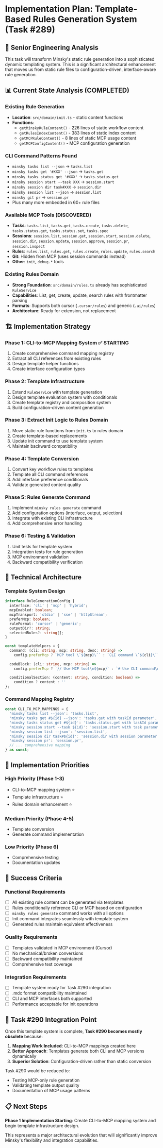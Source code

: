 # Implementation Plan: Template-Based Rules Generation System (Task #289)

## 🎯 Senior Engineering Analysis

This task will transform Minsky's static rule generation into a sophisticated dynamic templating system. This is a significant architectural enhancement that moves us from static rule files to configuration-driven, interface-aware rule generation.

## 📊 Current State Analysis (COMPLETED)

### Existing Rule Generation
- **Location**: `src/domain/init.ts` - static content functions
- **Functions**: 
  - `getMinskyRuleContent()` - 226 lines of static workflow content
  - `getRulesIndexContent()` - 383 lines of static index content  
  - `getMCPRuleContent()` - 8 lines of static MCP usage content
  - `getMCPConfigContent()` - MCP configuration generation

### CLI Command Patterns Found
- `minsky tasks list --json` → `tasks.list`
- `minsky tasks get '#XXX' --json` → `tasks.get`
- `minsky tasks status get '#XXX'` → `tasks.status.get`
- `minsky session start --task XXX` → `session.start`
- `minsky session dir task#XXX` → `session.dir`
- `minsky session list --json` → `session.list`
- `minsky git pr` → `session.pr`
- Plus many more embedded in 60+ rule files

### Available MCP Tools (DISCOVERED)
- **Tasks**: `tasks.list`, `tasks.get`, `tasks.create`, `tasks.delete`, `tasks.status.get`, `tasks.status.set`, `tasks.spec`
- **Sessions**: `session.list`, `session.get`, `session.start`, `session.delete`, `session.dir`, `session.update`, `session.approve`, `session.pr`, `session.inspect`
- **Rules**: `rules.list`, `rules.get`, `rules.create`, `rules.update`, `rules.search`
- **Git**: Hidden from MCP (uses session commands instead)
- **Other**: `init`, `debug.*` tools

### Existing Rules Domain
- **Strong Foundation**: `src/domain/rules.ts` already has sophisticated `RuleService`
- **Capabilities**: List, get, create, update, search rules with frontmatter parsing
- **Formats**: Supports both cursor (`.cursor/rules`) and generic (`.ai/rules`)
- **Architecture**: Ready for extension, not replacement

## 🏗️ Implementation Strategy

### Phase 1: CLI-to-MCP Mapping System ✅ STARTING
1. Create comprehensive command mapping registry
2. Extract all CLI references from existing rules
3. Design template helper functions
4. Create interface configuration types

### Phase 2: Template Infrastructure 
1. Extend `RuleService` with template generation
2. Design template evaluation system with conditionals
3. Create template registry and composition system
4. Build configuration-driven content generation

### Phase 3: Extract Init Logic to Rules Domain
1. Move static rule functions from `init.ts` to rules domain
2. Create template-based replacements
3. Update init command to use template system
4. Maintain backward compatibility

### Phase 4: Template Conversion
1. Convert key workflow rules to templates
2. Template all CLI command references
3. Add interface preference conditionals
4. Validate generated content quality

### Phase 5: Rules Generate Command
1. Implement `minsky rules generate` command
2. Add configuration options (interface, output, selection)
3. Integrate with existing CLI infrastructure
4. Add comprehensive error handling

### Phase 6: Testing & Validation
1. Unit tests for template system
2. Integration tests for rule generation
3. MCP environment validation
4. Backward compatibility verification

## 🔧 Technical Architecture

### Template System Design
```typescript
interface RuleGenerationConfig {
  interface: 'cli' | 'mcp' | 'hybrid';
  mcpEnabled: boolean;
  mcpTransport: 'stdio' | 'sse' | 'httpStream';
  preferMcp: boolean;
  ruleFormat: 'cursor' | 'generic';
  outputDir?: string;
  selectedRules?: string[];
}

const templateHelpers = {
  command: (cli: string, mcp: string, desc: string) =>
    config.preferMcp ? `MCP tool \`${mcp}\`` : `CLI command \`${cli}\``,
  
  codeBlock: (cli: string, mcp: string) =>
    config.preferMcp ? `// Use MCP tool\n${mcp}` : `# Use CLI command\n${cli}`,
    
  conditionalSection: (content: string, condition: boolean) =>
    condition ? content : ''
};
```

### Command Mapping Registry
```typescript
const CLI_TO_MCP_MAPPINGS = {
  'minsky tasks list --json': 'tasks.list',
  'minsky tasks get #${id} --json': 'tasks.get with taskId parameter',
  'minsky tasks status get #${id}': 'tasks.status.get with taskId parameter',
  'minsky session start --task ${id}': 'session.start with task parameter',
  'minsky session list --json': 'session.list',
  'minsky session dir task#${id}': 'session.dir with session parameter',
  'minsky session pr': 'session.pr',
  // ... comprehensive mapping
} as const;
```

## 🚀 Implementation Priorities

### High Priority (Phase 1-3)
- CLI-to-MCP mapping system ⭐
- Template infrastructure ⭐
- Rules domain enhancement ⭐

### Medium Priority (Phase 4-5) 
- Template conversion
- Generate command implementation

### Low Priority (Phase 6)
- Comprehensive testing
- Documentation updates

## 🎯 Success Criteria

### Functional Requirements
- [ ] All existing rule content can be generated via templates
- [ ] Rules conditionally reference CLI or MCP based on configuration
- [ ] `minsky rules generate` command works with all options
- [ ] Init command integrates seamlessly with template system
- [ ] Generated rules maintain equivalent effectiveness

### Quality Requirements
- [ ] Templates validated in MCP environment (Cursor)
- [ ] No mechanical/broken conversions
- [ ] Backward compatibility maintained
- [ ] Comprehensive test coverage

### Integration Requirements
- [ ] Template system ready for Task #290 integration
- [ ] .mdc format compatibility maintained
- [ ] CLI and MCP interfaces both supported
- [ ] Performance acceptable for init operations

## 🔄 Task #290 Integration Point

Once this template system is complete, **Task #290 becomes mostly obsolete** because:

1. **Mapping Work Included**: CLI-to-MCP mappings created here
2. **Better Approach**: Templates generate both CLI and MCP versions dynamically
3. **Superior Solution**: Configuration-driven rather than static conversion

Task #290 would be reduced to:
- Testing MCP-only rule generation
- Validating template output quality
- Documentation of MCP usage patterns

## 📋 Next Steps

**Phase 1 Implementation Starting**: Create CLI-to-MCP mapping system and begin template infrastructure design.

This represents a major architectural evolution that will significantly improve Minsky's flexibility and integration capabilities. 
